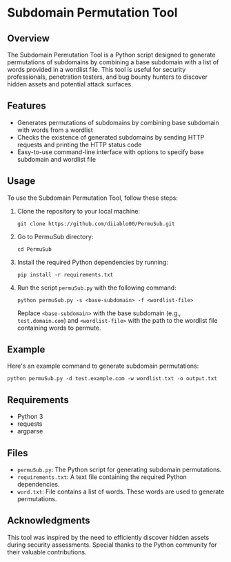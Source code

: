 # Subdomain Permutation Tool

## Overview
The Subdomain Permutation Tool is a Python script designed to generate permutations of subdomains by combining a base subdomain with a list of words provided in a wordlist file. This tool is useful for security professionals, penetration testers, and bug bounty hunters to discover hidden assets and potential attack surfaces.

## Features
- Generates permutations of subdomains by combining base subdomain with words from a wordlist
- Checks the existence of generated subdomains by sending HTTP requests and printing the HTTP status code
- Easy-to-use command-line interface with options to specify base subdomain and wordlist file

## Usage
To use the Subdomain Permutation Tool, follow these steps:
1. Clone the repository to your local machine:
   ```
   git clone https://github.com/diiablo00/PermuSub.git
   ```
2. Go to PermuSub directory:
   ```
   cd PermuSub
   ```
3. Install the required Python dependencies by running:
   ```
   pip install -r requirements.txt
   ```
4. Run the script `permuSub.py` with the following command:
   ```
   python permuSub.py -s <base-subdomain> -f <wordlist-file>
   ```
   Replace `<base-subdomain>` with the base subdomain (e.g., `test.domain.com`) and `<wordlist-file>` with the path to the wordlist file containing words to permute.

## Example
Here's an example command to generate subdomain permutations:
```
python permuSub.py -d test.example.com -w wordlist.txt -o output.txt
```

## Requirements
- Python 3
- requests
- argparse

## Files
- `permuSub.py`: The Python script for generating subdomain permutations.
- `requirements.txt`: A text file containing the required Python dependencies.
- `word.txt`: File contains a list of words. These words are used to generate permutations.


## Acknowledgments
This tool was inspired by the need to efficiently discover hidden assets during security assessments. Special thanks to the Python community for their valuable contributions.
